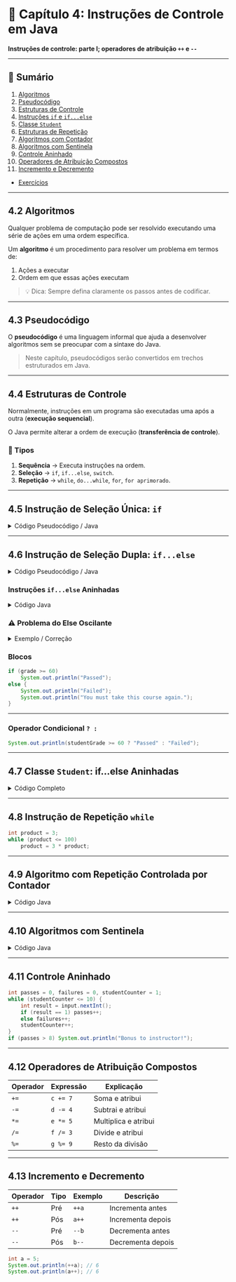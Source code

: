 # 📘 Capítulo 4: Instruções de Controle em Java

**Instruções de controle: parte I; operadores de atribuição `++` e `--`**

---

## 📑 Sumário
1. [Algoritmos](#42-algoritmos)  
2. [Pseudocódigo](#43-pseudocódigo)  
3. [Estruturas de Controle](#44-estruturas-de-controle)  
4. [Instruções `if` e `if...else`](#45-instrução-de-seleção-única-if)  
5. [Classe `Student`](#47-classe-student-ifelse-aninhadas)  
6. [Estruturas de Repetição](#48-instrução-de-repetição-while)  
7. [Algoritmos com Contador](#49-formulando-algoritmos-repetição-controlada-por-contador)  
8. [Algoritmos com Sentinela](#410-algoritmos-com-repetição-controlada-por-sentinela)  
9. [Controle Aninhado](#411-instruções-de-controle-aninhadas)  
10. [Operadores de Atribuição Compostos](#412-operadores-de-atribuição-compostos)  
11. [Incremento e Decremento](#413-operadores-de-incremento-e-decremento)  

* [Exercícios](/capitulo4/README4_exercicios.md)

---

## 4.2 Algoritmos
Qualquer problema de computação pode ser resolvido executando uma série de ações em uma ordem específica.  

Um **algoritmo** é um procedimento para resolver um problema em termos de:  
1. Ações a executar  
2. Ordem em que essas ações executam  

> 💡 Dica: Sempre defina claramente os passos antes de codificar.

---

## 4.3 Pseudocódigo
O **pseudocódigo** é uma linguagem informal que ajuda a desenvolver algoritmos sem se preocupar com a sintaxe do Java.

> Neste capítulo, pseudocódigos serão convertidos em trechos estruturados em Java.

---

## 4.4 Estruturas de Controle
Normalmente, instruções em um programa são executadas uma após a outra (**execução sequencial**).  

O Java permite alterar a ordem de execução (**transferência de controle**).

### 🔹 Tipos
1. **Sequência** → Executa instruções na ordem.  
2. **Seleção** → `if`, `if...else`, `switch`.  
3. **Repetição** → `while`, `do...while`, `for`, `for aprimorado`.  

---

## 4.5 Instrução de Seleção Única: `if`
<details>
<summary>Código Pseudocódigo / Java</summary>

```text
Se a nota do aluno for maior ou igual a 60
Imprima "Aprovado"
````

```java
if (studentGrade >= 60) {
    System.out.println("Passed");
}
```

</details>

---

## 4.6 Instrução de Seleção Dupla: `if...else`

<details>
<summary>Código Pseudocódigo / Java</summary>

```text
Se a nota do aluno >= 60 → "Aprovado"
Senão → "Reprovado"
```

```java
if (studentGrade >= 60) {
    System.out.println("Passed");
} else {
    System.out.println("Failed");
}
```

</details>

### Instruções `if...else` Aninhadas

<details>
<summary>Código Java</summary>

```java
if (studentGrade >= 90)
    System.out.println("A");
else if (studentGrade >= 80)
    System.out.println("B");
else if (studentGrade >= 70)
    System.out.println("C");
else if (studentGrade >= 60)
    System.out.println("D");
else
    System.out.println("F");
```

</details>

### ⚠️ Problema do Else Oscilante

<details>
<summary>Exemplo / Correção</summary>

```java
// Errado
if (x > 5)
    if (y > 6)
        System.out.println("x and y are > 5");
else
    System.out.println("x is <= 5");

// Correto
if (x > 5) {
    if (y > 6)
        System.out.println("x and y are > 5");
} else {
    System.out.println("x is <= 5");
}
```

</details>

### Blocos

```java
if (grade >= 60)
    System.out.println("Passed");
else {
    System.out.println("Failed");
    System.out.println("You must take this course again.");
}
```

---

### Operador Condicional `? :`

```java
System.out.println(studentGrade >= 60 ? "Passed" : "Failed");
```

---

## 4.7 Classe `Student`: if...else Aninhadas

<details>
<summary>Código Completo</summary>

```java
public class Student {
    private String name;
    private double average;

    public Student(String name, double average) {
        this.name = name;
        if (average > 0.0 && average <= 100.0)
            this.average = average;
    }

    public void setName(String name) { this.name = name; }
    public String getName() { return name; }

    public void setAverage(double average) {
        if (average > 0.0 && average <= 100.0)
            this.average = average;
    }
    public double getAverage() { return average; }

    public String getLetterGrade() {
        if (average >= 90.0) return "A";
        else if (average >= 80.0) return "B";
        else if (average >= 70.0) return "C";
        else if (average >= 60.0) return "D";
        else return "F";
    }
}
```

</details>

---

## 4.8 Instrução de Repetição `while`

```java
int product = 3;
while (product <= 100)
    product = 3 * product;
```

---

## 4.9 Algoritmo com Repetição Controlada por Contador

<details>
<summary>Código Java</summary>

```java
int total = 0;
int gradeCounter = 1;
while (gradeCounter <= 10) {
    int grade = input.nextInt();
    total += grade;
    gradeCounter++;
}
int average = total / 10;
```

</details>

---

## 4.10 Algoritmos com Sentinela

<details>
<summary>Código Java</summary>

```java
int total = 0, gradeCounter = 0;
int grade = input.nextInt();
while (grade != -1) {
    total += grade;
    gradeCounter++;
    grade = input.nextInt();
}
if (gradeCounter != 0) {
    double average = (double) total / gradeCounter;
    System.out.printf("Average: %.2f", average);
} else {
    System.out.println("No grades entered");
}
```

</details>

---

## 4.11 Controle Aninhado

```java
int passes = 0, failures = 0, studentCounter = 1;
while (studentCounter <= 10) {
    int result = input.nextInt();
    if (result == 1) passes++;
    else failures++;
    studentCounter++;
}
if (passes > 8) System.out.println("Bonus to instructor!");
```

---

## 4.12 Operadores de Atribuição Compostos

| Operador | Expressão | Explicação           |
| -------- | --------- | -------------------- |
| `+=`     | `c += 7`  | Soma e atribui       |
| `-=`     | `d -= 4`  | Subtrai e atribui    |
| `*=`     | `e *= 5`  | Multiplica e atribui |
| `/=`     | `f /= 3`  | Divide e atribui     |
| `%=`     | `g %= 9`  | Resto da divisão     |

---

## 4.13 Incremento e Decremento

| Operador | Tipo | Exemplo | Descrição         |
| -------- | ---- | ------- | ----------------- |
| `++`     | Pré  | `++a`   | Incrementa antes  |
| `++`     | Pós  | `a++`   | Incrementa depois |
| `--`     | Pré  | `--b`   | Decrementa antes  |
| `--`     | Pós  | `b--`   | Decrementa depois |

```java
int a = 5;
System.out.println(++a); // 6
System.out.println(a++); // 6
```



